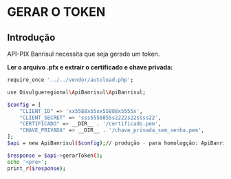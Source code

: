 # GERAR O TOKEN

## Introdução

API-PIX Banrisul necessita que seja gerado um token.

**Ler o arquivo .pfx e extrair o certificado e chave privada:**

```bash
require_once '../../vendor/autoload.php';

use Divulgueregional\ApiBanrisul\ApiBanrisul;

$config = [
    "CLIENT_ID" => 'xx5588x55xx55888x5555x',
    "CLIENT_SECRET" => 'sss5558855s2222s22ssss22',
    "CERTIFICADO" => __DIR__ . '/certificado.pem',
    "CHAVE_PRIVADA" => __DIR__ . '/chave_privada_sem_senha.pem',
];
$api = new ApiBanrisul($config);// produção - para homologção: ApiBanrisul($config, $tpAmb = 2);

$response = $api->gerarToken();
echo '<pre>';
print_r($response);
```
